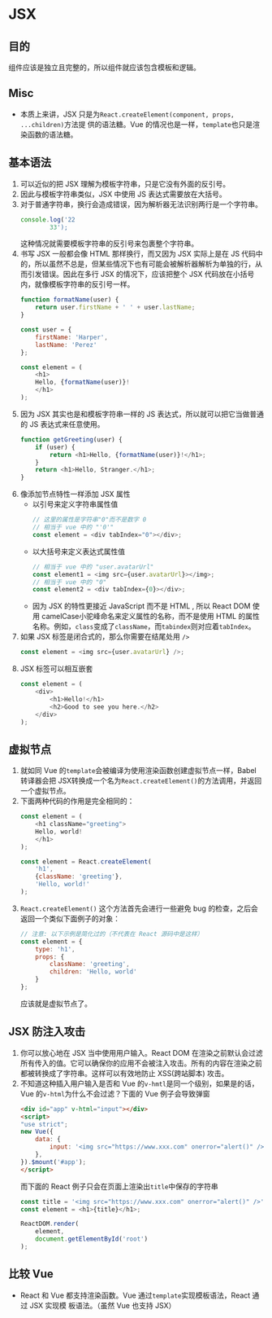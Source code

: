 # JSX

## 目的
组件应该是独立且完整的，所以组件就应该包含模板和逻辑。


## Misc
* 本质上来讲，JSX 只是为`React.createElement(component, props, ...children)`方法提
供的语法糖。Vue 的情况也是一样，`template`也只是渲染函数的语法糖。


## 基本语法
1. 可以近似的把 JSX 理解为模板字符串，只是它没有外面的反引号。
2. 因此与模板字符串类似，JSX 中使用 JS 表达式需要放在大括号。
3. 对于普通字符串，换行会造成错误，因为解析器无法识别两行是一个字符串。
    ```js
    console.log('22
            33');
    ```
    这种情况就需要模板字符串的反引号来包裹整个字符串。  
4. 书写 JSX 一般都会像 HTML 那样换行，而又因为 JSX 实际上是在 JS 代码中的，所以虽然不总是，但某些情况下也有可能会被解析器解析为单独的行，从而引发错误。因此在多行 JSX 的情况下，应该把整个 JSX 代码放在小括号内，就像模板字符串的反引号一样。
    ```js
    function formatName(user) {
        return user.firstName + ' ' + user.lastName;
    }

    const user = {
        firstName: 'Harper',
        lastName: 'Perez'
    };

    const element = (
        <h1>
        Hello, {formatName(user)}!
        </h1>
    );
    ```
5. 因为 JSX 其实也是和模板字符串一样的 JS 表达式，所以就可以把它当做普通的 JS 表达式来任意使用。
    ```js
    function getGreeting(user) {
        if (user) {
            return <h1>Hello, {formatName(user)}!</h1>;
        }
        return <h1>Hello, Stranger.</h1>;
    }
    ```
6. 像添加节点特性一样添加 JSX 属性
    * 以引号来定义字符串属性值
        ```js
        // 这里的属性是字符串"0"而不是数字 0
        // 相当于 vue 中的 "'0'"
        const element = <div tabIndex="0"></div>;
        ```
    * 以大括号来定义表达式属性值
        ```js
        // 相当于 vue 中的 "user.avatarUrl"
        const element1 = <img src={user.avatarUrl}></img>;
        // 相当于 vue 中的 "0"
        const element2 = <div tabIndex={0}></div>;
        ```
    * 因为 JSX 的特性更接近 JavaScript 而不是 HTML , 所以 React DOM 使用 camelCase小驼峰命名来定义属性的名称，而不是使用 HTML 的属性名称。例如，`class`变成了`className`，而`tabindex`则对应着`tabIndex`。
7. 如果 JSX 标签是闭合式的，那么你需要在结尾处用 `/>`
    ```js
    const element = <img src={user.avatarUrl} />;
    ```
8. JSX 标签可以相互嵌套
    ```js
    const element = (
        <div>
            <h1>Hello!</h1>
            <h2>Good to see you here.</h2>
        </div>
    );
    ```


## 虚拟节点
1. 就如同 Vue 的`template`会被编译为使用渲染函数创建虚拟节点一样，Babel 转译器会把 JSX转换成一个名为`React.createElement()`的方法调用，并返回一个虚拟节点。
2. 下面两种代码的作用是完全相同的：
    ```js
    const element = (
        <h1 className="greeting">
        Hello, world!
        </h1>
    );
    ```
    ```js
    const element = React.createElement(
        'h1',
        {className: 'greeting'},
        'Hello, world!'
    );
    ```
3. `React.createElement()` 这个方法首先会进行一些避免 bug 的检查，之后会返回一个类似下面例子的对象：
    ```js
    // 注意: 以下示例是简化过的（不代表在 React 源码中是这样）
    const element = {
        type: 'h1',
        props: {
            className: 'greeting',
            children: 'Hello, world'
        }
    };
    ```
    应该就是虚拟节点了。


## JSX 防注入攻击
1. 你可以放心地在 JSX 当中使用用户输入。React DOM 在渲染之前默认会过滤所有传入的值。它可以确保你的应用不会被注入攻击。所有的内容在渲染之前都被转换成了字符串。这样可以有效地防止 XSS(跨站脚本) 攻击。
2. 不知道这种插入用户输入是否和 Vue 的`v-hmtl`是同一个级别，如果是的话，Vue 的`v-html`为什么不会过滤？下面的 Vue 例子会导致弹窗
    ```html
    <div id="app" v-html="input"></div>
    <script>
    "use strict";
    new Vue({
        data: {
            input: '<img src="https://www.xxx.com" onerror="alert()" />',
        },
    }).$mount('#app');
    </script>
    ```
    而下面的 React 例子只会在页面上渲染出`title`中保存的字符串
    ```js
    const title = '<img src="https://www.xxx.com" onerror="alert()" />';
    const element = <h1>{title}</h1>;

    ReactDOM.render(
        element,
        document.getElementById('root')
    );
    ```


## 比较 Vue
* React 和 Vue 都支持渲染函数。Vue 通过`template`实现模板语法，React 通过 JSX 实现模
板语法。（虽然 Vue 也支持 JSX）
